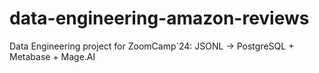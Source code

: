 # data-engineering-amazon-reviews
Data Engineering project for ZoomCamp`24: JSONL -> PostgreSQL + Metabase + Mage.AI
